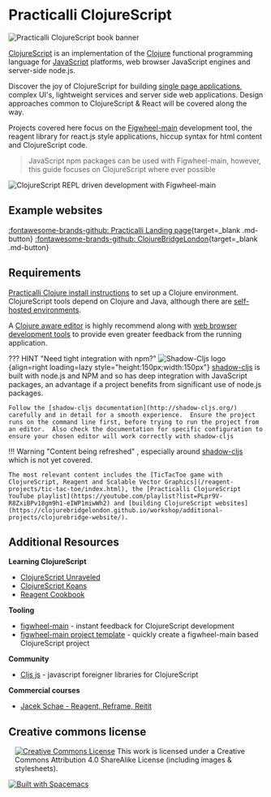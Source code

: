 # Practicalli ClojureScript

![Practicalli ClojureScript book banner](https://raw.githubusercontent.com/practicalli/graphic-design/live/book-covers/practicalli-clojurescript-book-banner-alpha.png)


[ClojureScript](https://clojurescript.org/) is an implementation of the [Clojure](https://clojure.org/) functional programming language for [JavaScript](https://developer.mozilla.org/en-US/docs/Learn/JavaScript/First_steps/What_is_JavaScript) platforms, web browser JavaScript engines and  server-side node.js.

Discover the joy of ClojureScript for building [single page applications](https://en.wikipedia.org/wiki/Single-page_application), complex UI's, lightweight services and server side web applications.  Design approaches common to ClojureScript & React will be covered along the way.

Projects covered here focus on the [Figwheel-main](https://figwheel.org/) development tool, the reagent library for react.js style applications, hiccup syntax for html content and ClojureScript code.

> JavaScript npm packages can be used with Figwheel-main, however, this guide focuses on ClojureScript where ever possible

![ClojureScript REPL driven development with Figwheel-main](https://raw.githubusercontent.com/practicalli/graphic-design/live/clojurescript/clojurescript-repl-workflow-concept.png)


## Example websites

[:fontawesome-brands-github: Practicalli Landing page](https://github.com/practicalli/practicalli.github.io){target=_blank .md-button}
[:fontawesome-brands-github: ClojureBridgeLondon](https://github.com/ClojureBridgeLondon/clojurebridge-landing-page){target=_blank .md-button}


## Requirements

[Practicalli Clojure install instructions](http://practicalli.github.io/clojure/clojure-cli/install/) to set up a Clojure environment.  ClojureScript tools depend on Clojure and Java, although there are [self-hosted environments](/quickstart/self-hosted-clojurescript.html).

A [Clojure aware editor](https://practicalli.github.io/clojure/clojure-editors/) is highly recommend along with [web browser development tools](install/browser-devtools.html) to provide even greater feedback from the running application.

<!-- TODO: add Firefox dev tools to browser DevTools page -->

??? HINT "Need tight integration with npm?"
    ![Shadow-Cljs logo](https://raw.githubusercontent.com/thheller/shadow-cljs/master/src/main/shadow/cljs/devtools/server/web/resources/img/shadow-cljs.png){align=right loading=lazy style="height:150px;width:150px"}
    [shadow-cljs](http://shadow-cljs.org/) is built with node.js and NPM and so has deep integration with JavaScript packages, an advantage if a project benefits from significant use of node.js packages.

    Follow the [shadow-cljs documentation](http://shadow-cljs.org/) carefully and in detail for a smooth experience.  Ensure the project runs on the command line first, before trying to run the project from an editor.  Also check the documentation for specific configuration to ensure your chosen editor will work correctly with shadow-cljs


!!! Warning "Content being refreshed"
    , especially around [shadow-cljs](https://shadow-cljs.github.io/docs/UsersGuide.html) which is not yet covered.

    The most relevant content includes the [TicTacToe game with ClojureScript, Reagent and Scalable Vector Graphics](/reagent-projects/tic-tac-toe/index.html), the [Practicalli ClojureScript YouTube playlist](https://youtube.com/playlist?list=PLpr9V-R8ZxiBPv18gm9h1-eIWP1miwWh2) and [building ClojureScript websites](https://clojurebridgelondon.github.io/workshop/additional-projects/clojurebridge-website/).

## Additional Resources

**Learning ClojureScript**

* [ClojureScript Unraveled](http://funcool.github.io/clojurescript-unraveled/)
* [ClojureScript Koans](http://clojurescriptkoans.com/)
* [Reagent Cookbook](https://github.com/reagent-project/reagent-cookbook)

**Tooling**

* [figwheel-main](https://figwheel.org/) - instant feedback for ClojureScript development
* [figwheel-main project template](https://github.com/bhauman/figwheel-main-template) - quickly create a figwheel-main based ClojureScript project

**Community**

* [Cljs js](http://cljsjs.github.io/) - javascript foreigner libraries for ClojureScript

**Commercial courses**

* [Jacek Schae - Reagent, Reframe, Reitit](https://www.jacekschae.com/)


## Creative commons license

<div style="width:95%; margin:auto;">
  <a rel="license" href="http://creativecommons.org/licenses/by-sa/4.0/"><img alt="Creative Commons License" style="border-width:0" src="https://i.creativecommons.org/l/by-sa/4.0/88x31.png" /></a>
  This work is licensed under a Creative Commons Attribution 4.0 ShareAlike License (including images & stylesheets).
</div>

[![Built with Spacemacs](https://cdn.rawgit.com/syl20bnr/spacemacs/442d025779da2f62fc86c2082703697714db6514/assets/spacemacs-badge.svg)](https://practicalli.github.io/spacemacs/)
